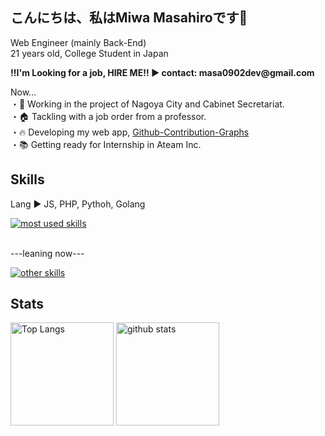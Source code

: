 <section>
  <h1>こんにちは、私はMiwa Masahiroです👋</h1>
  <p>
    Web Engineer (mainly Back-End)<br>
    21 years old, College Student in Japan
  </p>
  <p>
    <b>‼️I'm Looking for a job, HIRE ME‼️ ▶️ contact: masa0902dev@gmail.com</b><br>
  </p>
  <p>
    Now...<br>
    ・💼 Working in the project of Nagoya City and Cabinet Secretariat.<br>
    ・🏠 Tackling with a job order from a professor.<br>
    ・🔥 Developing my web app, <a href="https://github.com/masa0902dev/github-contribution-graphs">Github-Contribution-Graphs</a><br>
    ・📚 Getting ready for Internship in Ateam Inc.
  </p>
</section>



<section>
  <h1>Skills</h1>
  
  <div align="left">
    <p>
      Lang ▶️ JS, PHP, Pythoh, Golang<br>
    </p>
    <a href="https://skillicons.dev">
      <img alt="most used skills" src="https://skillicons.dev/icons?theme=light&perline=10&i=js,nodejs,npm,php,laravel,py,anaconda,go,linux,mysql,graphql,postman,git,github,md,vim,vscode,html,css,sass,bash,heroku,apple,notion">
    </a>
  </div>
  
  <div align="left">
    <p><br>---leaning now---</p>
    <a href="https://skillicons.dev"><img alt="other skills" src="https://skillicons.dev/icons?theme=light&perline=10&i=ts,react,aws,docker,githubactions,jest"></a>
  </div>
</section>



<section>
  <h1>Stats</h1>
  
  <p align="left"> 
    <img alt="Top Langs" height="165px" src="https://github-readme-stats-ten-lilac-82.vercel.app/api/top-langs/?username=masa0902dev&layout=compact&show_icons=true&theme=onedark&count_private=true&size_weight=0.5&count_weight=1&hide=css,blade&title_color=FFD100&text_color=3AC0FF&border_radius=6">
    <!-- size_weight:byte count, count_weight:レポジトリが持つ割合 -->
    <!-- css:scssがあるので, blade:phpがあるので -->
    <!-- exclude_repo:特定のレポジトリを排除 -->
    <img alt="github stats" height="165px" src="https://github-readme-stats-ten-lilac-82.vercel.app/api?username=masa0902dev&theme=onedark&show_icons=true&count_private=true&title_color=FFD100&text_color=00AEFF&icon_color=FFD100&border_radius=6">
  </p>

  <!-- 05/12/2024にWakaTimeをcursorに入れたので、十分な作業時間が記録されたら表示 -->
  <!-- <a href="https://github.com/masa0902dev/github-readme-stats">
    <img align="center" width="800" src="https://github-readme-stats.vercel.app/api/wakatime?username=@masa0902dev&layout=compact" />
  </a> -->
</section>
